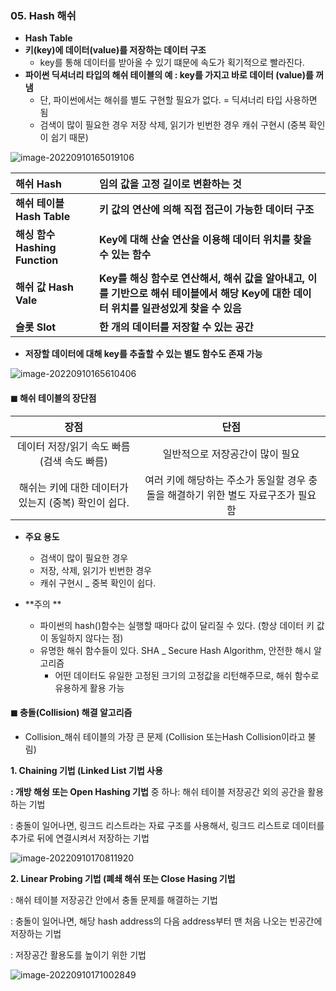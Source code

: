 ### 05. Hash 해쉬 

* **Hash Table** 
* **키(key)에 데이터(value)를 저장하는 데이터 구조** 
  * key를 통해 데이터를 받아올 수 있기 떄문에 속도가 획기적으로 빨라진다. 
* **파이썬 딕셔너리 타입의 해쉬 테이블의 예 : key를 가지고 바로 데이터 (value)를 꺼냄**
  * 단, 파이썬에서는 해쉬를 별도 구현할 필요가 없다. = 딕셔너리 타입 사용하면 됨 
  * 검색이 많이 필요한 경우 저장 삭제, 읽기가 빈번한 경우 캐쉬 구현시 (중복 확인이 쉽기 때문)

![image-20220910165019106](C:\Users\LGD\AppData\Roaming\Typora\typora-user-images\image-20220910165019106.png)

| **해쉬 Hash**                  | 임의 값을 고정 길이로 변환하는 것                            |
| :----------------------------- | :----------------------------------------------------------- |
| **해쉬 테이블 Hash Table**     | **키 값의 연산에 의해 직접 접근이 가능한 데이터 구조**       |
| **해싱 함수 Hashing Function** | **Key에 대해 산술 연산을 이용해 데이터 위치를 찾을 수 있는 함수** |
| **해쉬 값 Hash Vale**          | **Key를 해싱 함수로 연산해서, 해쉬 값을 알아내고, 이를 기반으로 해쉬 테이블에서 해당 Key에 대한 데이터 위치를 일관성있게 찾을 수 있음** |
| **슬롯 Slot**                  | **한 개의 데이터를 저장할 수 있는 공간**                     |

* **저장할 데이터에 대해 key를 추출할 수 있는 별도 함수도 존재 가능** 

![image-20220910165610406](C:\Users\LGD\AppData\Roaming\Typora\typora-user-images\image-20220910165610406.png)

#### ◼ 해쉬 테이블의 장단점 

|                         장점                          |                             단점                             |
| :---------------------------------------------------: | :----------------------------------------------------------: |
|    데이터 저장/읽기 속도 빠름    (검색 속도 빠름)     |               일반적으로 저장공간이 많이 필요                |
| 해쉬는 키에 대한 데이터가 있는지  (중복) 확인이 쉽다. | 여러 키에 해당하는 주소가 동일할 경우 충돌을 해결하기 위한 별도 자료구조가 필요함 |

* **주요 용도**
  * 검색이 많이 필요한 경우 
  * 저장, 삭제, 읽기가 빈번한 경우 
  * 캐쉬 구현시 _ 중복 확인이 쉽다. 



* **주의 **
  * 파이썬의 hash()함수는 실행할 때마다 값이 달리질 수 있다. (항상 데이터 키 값이 동일하지 않다는 점)
  * 유명한 해쉬 함수들이 있다. SHA _ Secure Hash Algorithm, 안전한 해시 알고리즘
    * 어떤 데이터도 유일한 고정된 크기의 고정값을 리턴해주므로, 해쉬 함수로 유용하게 활용 가능



#### ◼ 충돌(Collision) 해결 알고리즘 

* Collision_해쉬 테이블의 가장 큰 문제 (Collision 또는Hash Collision이라고 불림)

**1. Chaining 기법 (Linked List 기법 사용**

**: 개방 해슁 또는 Open Hashing 기법** 중 하나: 해쉬 테이블 저장공간 외의 공간을 활용하는 기법

: 충돌이 일어나면, 링크드 리스트라는 자료 구조를 사용해서, 링크드 리스트로 데이터를 추가로 뒤에 연결시켜서 저장하는 기법

![image-20220910170811920](C:\Users\LGD\AppData\Roaming\Typora\typora-user-images\image-20220910170811920.png)

**2. Linear Probing 기법 (폐쇄 해쉬 또는 Close Hasing 기법**

: 해쉬 테이블 저장공간 안에서 충돌 문제를 해결하는 기법

: 충돌이 일어나면, 해당 hash address의 다음 address부터 맨 처음 나오는 빈공간에 저장하는 기법

: 저장공간 활용도를 높이기 위한 기법

![image-20220910171002849](C:\Users\LGD\AppData\Roaming\Typora\typora-user-images\image-20220910171002849.png)